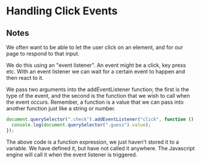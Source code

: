 # Handling Click Events

## Notes

We often want to be able to let the user click on an element, and for our page to respond to that input.

We do this using an "event listener". An event might be a click, key press etc. With an event listener we can wait for a certain event to happen and then react to it.

We pass two arguments into the addEventListener function; the first is the type of the event, and the second is the function that we wish to call when the event occurs. Remember, a function is a value that we can pass into another function just like a string or number.

```javascript
document.querySelector(".check").addEventListener("click", function () {
  console.log(document.querySelector(".guess").value);
});
```

The above code is a function expression, we just haven't stored it to a variable. We have defined it, but have not called it anywhere. The Javascript engine will call it when the event listener is triggered.
